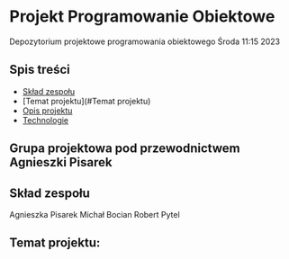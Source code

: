 # Projekt Programowanie Obiektowe
Depozytorium projektowe programowania obiektowego Środa 11:15 2023
## Spis treści
* [Skład zespołu](#Skład)
* [Temat projektu](#Temat projektu)
* [Opis projektu](#Opis)
* [Technologie]($Technologie)
## Grupa projektowa pod przewodnictwem Agnieszki Pisarek
## Skład zespołu
Agnieszka Pisarek
Michał Bocian
Robert Pytel
## Temat projektu: ######
